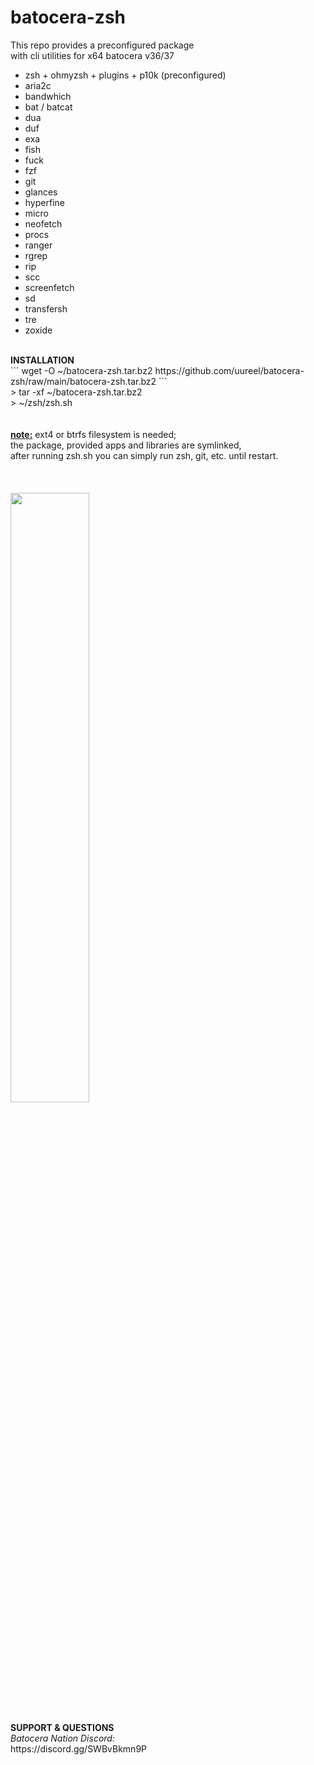 # batocera-zsh
</b></i>This repo provides a preconfigured package <br>
with cli utilities for x64 batocera v36/37 </i><br>
- zsh + ohmyzsh + plugins + p10k (preconfigured) 
- aria2c
- bandwhich
- bat / batcat
- dua
- duf
- exa
- fish
- fuck
- fzf
- git
- glances
- hyperfine
- micro
- neofetch
- procs
- ranger
- rgrep
- rip
- scc
- screenfetch
- sd
- transfersh
- tre
- zoxide 
</b><br>
<br>
<b>INSTALLATION</b> <br>
```  wget -O ~/batocera-zsh.tar.bz2 https://github.com/uureel/batocera-zsh/raw/main/batocera-zsh.tar.bz2  ```<br>
> tar -xf ~/batocera-zsh.tar.bz2 <br>
> ~/zsh/zsh.sh <br>
<br>
</font></b></i><br>
<u><b>note:</b></u> ext4 or btrfs filesystem is needed;<br>
</i>the package, provided apps and libraries are symlinked, <br>
after running zsh.sh you can simply run zsh, git, etc. until restart. <br>
</i>
<br>
<br>
<br>
<img src=https://github.com/uureel/batocera-zsh/assets/116395185/8adbb9c8-8745-48bd-9003-15616101a7ef style="width: 50%; height: 50%;"></img>
<br>
<br>
<b>SUPPORT & QUESTIONS</b> <br> 
<i>Batocera Nation Discord:</i><br>
https://discord.gg/SWBvBkmn9P
